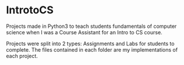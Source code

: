 # IntrotoCS
Projects made in Python3 to teach students fundamentals of computer science when I was a Course Assistant for an Intro to CS course. 

Projects were split into 2 types: Assignments and Labs for students to complete. The files contained in each folder are my implementations of each project.
